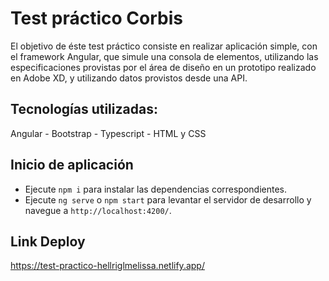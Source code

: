 # Test práctico Corbis
El objetivo de éste test práctico consiste en realizar aplicación simple, con el framework Angular,
que simule una consola de elementos, utilizando las especificaciones provistas por el área de
diseño en un prototipo realizado en Adobe XD, y utilizando datos provistos desde una API. 

## Tecnologías utilizadas:
Angular - Bootstrap - Typescript - HTML y CSS

## Inicio de aplicación
- Ejecute `npm i` para instalar las dependencias correspondientes.
- Ejecute `ng serve` o `npm start` para levantar el servidor de desarrollo y navegue a `http://localhost:4200/`.

## Link Deploy
https://test-practico-hellriglmelissa.netlify.app/
